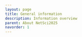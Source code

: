 ```yaml
---
layout: page
title: General information
description: Information overview
parent: About NetSci2025
navorder: 1
---
```



